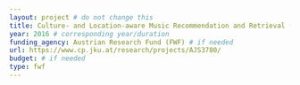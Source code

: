 ```yaml
---
layout: project # do not change this
title: Culture- and Location-aware Music Recommendation and Retrieval (Joint Seminar between Austria (FWF) and Ministry of Science and Technology, Taiwan)
year: 2016 # corresponding year/duration
funding_agency: Austrian Research Fund (FWF) # if needed
url: https://www.cp.jku.at/research/projects/AJS3780/
budget: # if needed
type: fwf
---
```

